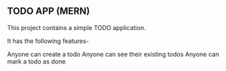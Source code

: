 ## TODO APP (MERN)

This project contains a simple TODO application.

It has the following features-

Anyone can create a todo
Anyone can see their existing todos
Anyone can mark a todo as done